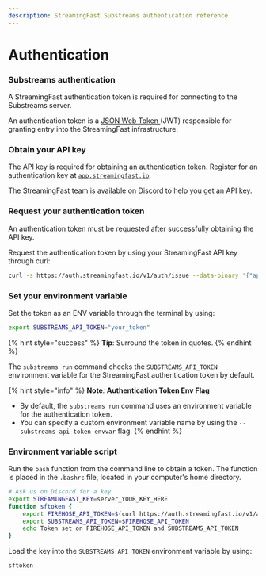 ```yaml
---
description: StreamingFast Substreams authentication reference
---
```


# Authentication

### Substreams authentication

A StreamingFast authentication token is required for connecting to the Substreams server.

An authentication token is a [JSON Web Token ](https://jwt.io/)(JWT) responsible for granting entry into the StreamingFast infrastructure.

### Obtain your API key

The API key is required for obtaining an authentication token. Register for an authentication key at [`app.streamingfast.io`](https://app.streamingfast.io).&#x20;

The StreamingFast team is available on [Discord](https://discord.gg/jZwqxJAvRs) to help you get an API key.

### Request your authentication token

An authentication token must be requested after successfully obtaining the API key.

Request the authentication token by using your StreamingFast API key through curl:

```bash
curl -s https://auth.streamingfast.io/v1/auth/issue --data-binary '{"api_key":"your-secret-key"}'
```

### Set your environment variable

Set the token as an ENV variable through the terminal by using:&#x20;

```bash
export SUBSTREAMS_API_TOKEN="your_token"
```

{% hint style="success" %}
**Tip**: Surround the token in quotes.&#x20;
{% endhint %}

The `substreams run` command checks the `SUBSTREAMS_API_TOKEN` environment variable for the StreamingFast authentication token by default.

{% hint style="info" %}
**Note**_:_ **Authentication Token Env Flag**

* By default, the `substreams run` command uses an environment variable for the authentication token.&#x20;
* You can specify a custom environment variable name by using the `--substreams-api-token-envvar` flag.
{% endhint %}

### Environment variable script

Run the `bash` function from the command line to obtain a token. The function is placed in the `.bashrc` file, located in your computer's home directory.&#x20;

```bash
# Ask us on Discord for a key
export STREAMINGFAST_KEY=server_YOUR_KEY_HERE  
function sftoken {
    export FIREHOSE_API_TOKEN=$(curl https://auth.streamingfast.io/v1/auth/issue -s --data-binary '{"api_key":"'$STREAMINGFAST_KEY'"}' | jq -r .token)
    export SUBSTREAMS_API_TOKEN=$FIREHOSE_API_TOKEN
    echo Token set on FIREHOSE_API_TOKEN and SUBSTREAMS_API_TOKEN
}
```

Load the key into the `SUBSTREAMS_API_TOKEN` environment variable by using:

```bash
sftoken
```
